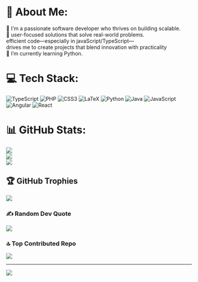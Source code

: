 # 💫 About Me:
🔭 I'm a passionate software developer who thrives on building scalable.<br>🤝 user-focused solutions that solve real-world problems.<br> efficient code—especially in javaScript/TypeScript—<br> drives me to create projects that blend innovation with practicality<br>🌱 I’m currently learning Python.<br>


# 💻 Tech Stack:
![TypeScript](https://img.shields.io/badge/typescript-%23007ACC.svg?style=for-the-badge&logo=typescript&logoColor=white) ![PHP](https://img.shields.io/badge/php-%23777BB4.svg?style=for-the-badge&logo=php&logoColor=white) ![CSS3](https://img.shields.io/badge/css3-%231572B6.svg?style=for-the-badge&logo=css3&logoColor=white) ![LaTeX](https://img.shields.io/badge/latex-%23008080.svg?style=for-the-badge&logo=latex&logoColor=white) ![Python](https://img.shields.io/badge/python-3670A0?style=for-the-badge&logo=python&logoColor=ffdd54) ![Java](https://img.shields.io/badge/java-%23ED8B00.svg?style=for-the-badge&logo=openjdk&logoColor=white) ![JavaScript](https://img.shields.io/badge/javascript-%23323330.svg?style=for-the-badge&logo=javascript&logoColor=%23F7DF1E) ![Angular](https://img.shields.io/badge/angular-%23DD0031.svg?style=for-the-badge&logo=angular&logoColor=white) ![React](https://img.shields.io/badge/react-%2320232a.svg?style=for-the-badge&logo=react&logoColor=%2361DAFB)
# 📊 GitHub Stats:
![](https://github-readme-stats.vercel.app/api?username=SellamiAhmed&theme=dark&hide_border=false&include_all_commits=true&count_private=false)<br/>
![](https://github-readme-streak-stats.herokuapp.com/?user=SellamiAhmed&theme=dark&hide_border=false)<br/>
![](https://github-readme-stats.vercel.app/api/top-langs/?username=SellamiAhmed&theme=dark&hide_border=false&include_all_commits=true&count_private=false&layout=compact)

## 🏆 GitHub Trophies
![](https://github-profile-trophy.vercel.app/?username=SellamiAhmed&theme=radical&no-frame=false&no-bg=true&margin-w=4)

### ✍️ Random Dev Quote
![](https://quotes-github-readme.vercel.app/api?type=horizontal&theme=radical)

### 🔝 Top Contributed Repo
![](https://github-contributor-stats.vercel.app/api?username=SellamiAhmed&limit=5&theme=dark&combine_all_yearly_contributions=true)

---
[![](https://visitcount.itsvg.in/api?id=SellamiAhmed&icon=0&color=0)](https://visitcount.itsvg.in)

<!-- Proudly created with GPRM ( https://gprm.itsvg.in ) -->
